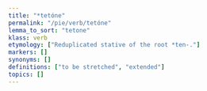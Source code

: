 ```yaml
---
title: "*tetóne"
permalink: "/pie/verb/tetóne"
lemma_to_sort: "tetone"
klass: verb
etymology: ["Reduplicated stative of the root *ten-."]
markers: []
synonyms: []
definitions: ["to be stretched", "extended"]
topics: []
---
```

